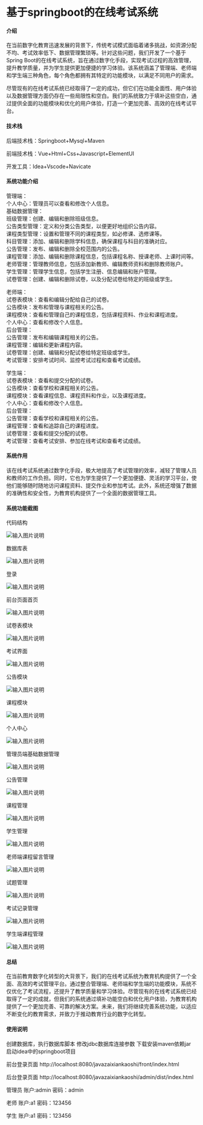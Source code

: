 # 基于springboot的在线考试系统

#### 介绍

在当前数字化教育迅速发展的背景下，传统考试模式面临着诸多挑战，如资源分配不均、考试效率低下、数据管理繁琐等。针对这些问题，我们开发了一个基于Spring Boot的在线考试系统，旨在通过数字化手段，实现考试过程的高效管理，提升教学质量，并为学生提供更加便捷的学习体验。该系统涵盖了管理端、老师端和学生端三种角色，每个角色都拥有其特定的功能模块，以满足不同用户的需求。

尽管现有的在线考试系统已经取得了一定的成功，但它们在功能全面性、用户体验以及数据管理方面仍存在一些局限性和空白。我们的系统致力于填补这些空白，通过提供全面的功能模块和优化的用户体验，打造一个更加完善、高效的在线考试平台。

#### 技术栈

后端技术栈：Springboot+Mysql+Maven

前端技术栈：Vue+Html+Css+Javascript+ElementUI

开发工具：Idea+Vscode+Navicate

#### 系统功能介绍

管理端：  
个人中心：管理员可以查看和修改个人信息。  
基础数据管理：  
班级管理：创建、编辑和删除班级信息。  
公告类型管理：定义和分类公告类型，以便更好地组织公告内容。  
课程类型管理：设置和管理不同的课程类型，如必修课、选修课等。  
科目管理：添加、编辑和删除学科信息，确保课程与科目的准确对应。  
公告管理：发布、编辑和删除全校范围内的公告。  
课程管理：添加、编辑和删除课程信息，包括课程名称、授课老师、上课时间等。  
老师管理：管理教师信息，包括添加新教师、编辑教师资料和删除教师账户。  
学生管理：管理学生信息，包括学生注册、信息编辑和账户管理。  
试卷管理：创建、编辑和删除试卷，以及分配试卷给特定的班级或学生。  

老师端：  
试卷表模块：查看和编辑分配给自己的试卷。  
公告模块：发布和管理与课程相关的公告。  
课程模块：查看和管理自己的课程信息，包括课程资料、作业和课程进度。  
个人中心：查看和修改个人信息。  
后台管理：  
公告管理：发布和编辑课程相关的公告。  
课程管理：编辑和更新课程内容。  
试卷管理：创建、编辑和分配试卷给特定班级或学生。  
考试管理：安排考试时间、监控考试过程和查看考试成绩。  

学生端：  
试卷表模块：查看和提交分配的试卷。  
公告模块：查看学校和课程相关的公告。  
课程模块：查看课程信息、课程资料和作业，以及课程进度。  
个人中心：查看和修改个人信息。  
后台管理：  
公告管理：查看学校和课程相关的公告。  
课程管理：查看和追踪自己的课程进度。  
试卷管理：查看和提交分配的试卷。  
考试管理：查看考试安排、参加在线考试和查看考试成绩。  

#### 系统作用

该在线考试系统通过数字化手段，极大地提高了考试管理的效率，减轻了管理人员和教师的工作负担。同时，它也为学生提供了一个更加便捷、灵活的学习平台，使他们能够随时随地访问课程资料、提交作业和参加考试。此外，系统还增强了数据的准确性和安全性，为教育机构提供了一个全面的数据管理工具。

#### 系统功能截图

代码结构

![输入图片说明](images/2d3fb8f50acc1d367cbfec4b9ed3f99.png)

数据库表

![输入图片说明](images/2b824f0cf02ccd072a969aa4c3e6cff.png)

登录

![输入图片说明](images/44a5ec40b36ac3fe796ad97f4430e7c.png)

前台页面首页

![输入图片说明](images/50a463888b64fc99ca981545b6706ba.png)

试卷表模块

![输入图片说明](images/0133b34b6d77c892decf4da1595b3eb.png)

考试界面

![输入图片说明](images/e0df2b858161cd396d349fcdddcc7a3.png)

公告模块

![输入图片说明](images/60ab7ec914b716556162fa9aa880ed1.png)

课程模块

![输入图片说明](images/dbf27034c8cbdd82b65d98f1eb85b0b.png)

个人中心

![输入图片说明](images/7609cf87d6d9c4fd1719a71688eafbd.png)

管理员端基础数据管理

![输入图片说明](images/f746f6a8eeb7295716e7b345371ffe6.png)

公告管理

![输入图片说明](images/5c1ec059f0f3d593977a3bf151be57c.png)

课程管理

![输入图片说明](images/496a74cf1cfec9b4fd5913138a8ec5b.png)

学生管理

![输入图片说明](images/ff181fc441b6308a263fbb2560f5ef2.png)

老师端课程留言管理

![输入图片说明](images/a0e82415191d2fcc907745b6a9b98f1.png)

试题管理

![输入图片说明](images/a4e334bba46f074c40ef5381131ae47.png)

考试记录管理

![输入图片说明](images/770439cdb93f92c33ca76c552c9fd9e.png)

学生端课程管理

![输入图片说明](images/c539d2a1b62ed37afa2ea37ec31aaae.png)

#### 总结

在当前教育数字化转型的大背景下，我们的在线考试系统为教育机构提供了一个全面、高效的考试管理平台。通过整合管理端、老师端和学生端的功能模块，系统不仅优化了考试流程，还提升了教学质量和学习体验。尽管现有的在线考试系统已经取得了一定的成就，但我们的系统通过填补功能空白和优化用户体验，为教育机构提供了一个更加完善、可靠的解决方案。未来，我们将继续完善系统功能，以适应不断变化的教育需求，并致力于推动教育行业的数字化转型。

#### 使用说明

创建数据库，执行数据库脚本 修改jdbc数据库连接参数 下载安装maven依赖jar 启动idea中的springboot项目

前台登录页面
http://localhost:8080/javazaixiankaoshi/front/index.html

后台登录页面
http://localhost:8080/javazaixiankaoshi/admin/dist/index.html

管理员				账户:admin 		密码：admin

老师				账户:a1 		密码：123456

学生				账户:a1 		密码：123456